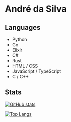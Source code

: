 # André da Silva

## Languages

* Python
* Go
* Elixir
* C#
* Rust
* HTML / CSS
* JavaScript / TypeScript
* C / C++

## Stats

[![GitHub stats](https://github-readme-stats.vercel.app/api?username=andre-dasilva&show_icons=true)](https://github.com/anuraghazra/github-readme-stats)

[![Top Langs](https://github-readme-stats.vercel.app/api/top-langs/?username=andre-dasilva)](https://github.com/anuraghazra/github-readme-stats)

